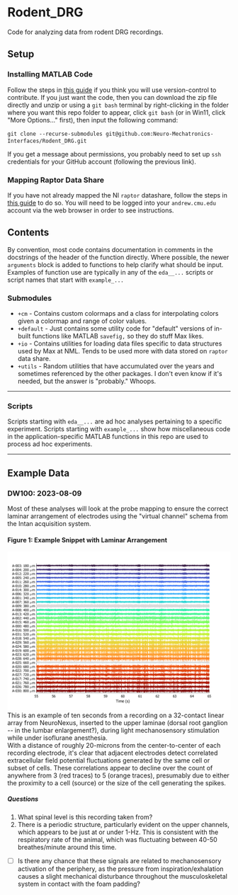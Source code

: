 # Rodent_DRG
Code for analyzing data from rodent DRG recordings.

## Setup ##
### Installing MATLAB Code ###
Follow the steps in [this guide](https://code.nml.wtf/tutorials/2022/06/26/credentials) if you think you will use version-control to contribute. If you just want the code, then you can download the zip file directly and unzip or using a `git bash` terminal by right-clicking in the folder where you want this repo folder to appear, click `git bash` (or in Win11, click "More Options..." first), then input the following command:  
```(git)
git clone --recurse-submodules git@github.com:Neuro-Mechatronics-Interfaces/Rodent_DRG.git
```  
If you get a message about permissions, you probably need to set up `ssh` credentials for your GitHub account (following the previous link).  

### Mapping Raptor Data Share ###
If you have not already mapped the NI `raptor` datashare, follow the steps in [this guide](https://nml-wiki.org/andrew.cmu.edu/nml-wiki/documentation/it/ni-raptor-datashare) to do so. You will need to be logged into your `andrew.cmu.edu` account via the web browser in order to see instructions.  

## Contents ##
By convention, most code contains documentation in comments in the docstrings of the header of the function directly. Where possible, the newer `arguments` block is added to functions to help clarify what should be input. Examples of function use are typically in any of the `eda__...` scripts or script names that start with `example_...`

### Submodules ###
* `+cm` - Contains custom colormaps and a class for interpolating colors given a colormap and range of color values.
* `+default` - Just contains some utility code for "default" versions of in-built functions like MATLAB `savefig,` so they do stuff Max likes.  
* `+io` - Contains utilities for loading data files specific to data structures used by Max at NML. Tends to be used more with data stored on `raptor` data share.  
* `+utils` - Random utilities that have accumulated over the years and sometimes referenced by the other packages. I don't even know if it's needed, but the answer is "probably." Whoops.  

---

### Scripts ###
Scripts starting with `eda__...` are ad hoc analyses pertaining to a specific experiment. Scripts starting with `example_...` show how miscellaneous code in the application-specific MATLAB functions in this repo are used to process ad hoc experiments.  

---  

## Example Data ##  
### DW100: 2023-08-09 ###  
Most of these analyses will look at the probe mapping to ensure the correct laminar arrangement of electrodes using the "virtual channel" schema from the Intan acquisition system.  
#### Figure 1: Example Snippet with Laminar Arrangement ####  
![Fig1: Example Depth Layout](docs/DW100_2023_08_09_2_Depths_Snippet.png)  
This is an example of ten seconds from a recording on a 32-contact linear array from NeuroNexus, inserted to the upper laminae (dorsal root ganglion -- in the lumbar enlargement?), during light mechanosensory stimulation while under isoflurane anesthesia.  
With a distance of roughly 20-microns from the center-to-center of each recording electrode, it's clear that adjacent electrodes detect correlated extracellular field potential fluctuations generated by the same cell or subset of cells. These correlations appear to decline over the count of anywhere from 3 (red traces) to 5 (orange traces), presumably due to either the proximity to a cell (source) or the size of the cell generating the spikes.  
##### Questions #####  
1. What spinal level is this recording taken from?   
2. There is a periodic structure, particularly evident on the upper channels, which appears to be just at or under 1-Hz. This is consistent with the respiratory rate of the animal, which was fluctuating between 40-50 breathes/minute around this time.  
  - [ ] Is there any chance that these signals are related to mechanosensory activation of the periphery, as the pressure from inspiration/exhalation causes a slight mechanical disturbance throughout the musculoskeletal system in contact with the foam padding?  
  